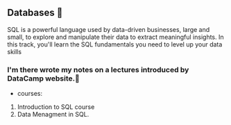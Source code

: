 ## Databases :dart:
SQL is a powerful language used by data-driven businesses, large and small, to explore and manipulate their data to extract meaningful insights. In this track, you'll learn the SQL fundamentals you need to level up your data skills

### I'm there wrote my notes on a lectures introduced by DataCamp website.:bell:
- courses: 
1. Introduction to SQL course
2. Data Menagment in SQL.
